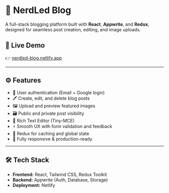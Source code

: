 # 📝 NerdLed Blog

A full-stack blogging platform built with **React**, **Appwrite**, and **Redux**, designed for seamless post creation, editing, and image uploads.

## 🚀 Live Demo

👉 [nerdled-blog.netlify.app](https://nerdled-blog.netlify.app)

---

## ⚙️ Features

- 🔐 User authentication (Email + Google login)
- 🖊️ Create, edit, and delete blog posts
- 🖼️ Upload and preview featured images
- 🗃️ Public and private post visibility
- 🧠 Rich Text Editor (Tiny-MCE)
- ⚡ Smooth UX with form validation and feedback
- 🧠 Redux for caching and global state
- 🎯 Fully responsive & production-ready

---

## 🛠️ Tech Stack

- **Frontend:** React, Tailwind CSS, Redux Toolkit
- **Backend:** Appwrite (Auth, Database, Storage)
- **Deployment:** Netlify
